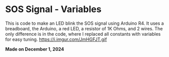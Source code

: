 # SOS Signal - Variables
This is code to make an LED blink the SOS signal using Arduino R4. It uses a breadboard, the Arduino, a red LED, a resistor of 1K Ohms, and 2 wires.
The only difference is in the code, where I replaced all constants with variables for easy tuning.
https://i.imgur.com/JmHGFJT.gif

**Made on December 1, 2024**
